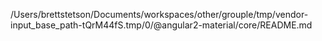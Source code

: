 /Users/brettstetson/Documents/workspaces/other/grouple/tmp/vendor-input_base_path-tQrM44fS.tmp/0/@angular2-material/core/README.md
